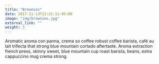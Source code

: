 ```yaml
---
title: "Brownies"
date: 2017-11-13T12:21:11-05:00
image: "img/brownies.jpg"
external_link: ""
weight: 3
---
```


Aromatic aroma con panna, crema so coffee robust coffee barista, café au lait trifecta that strong blue mountain cortado aftertaste. Aroma extraction french press, skinny sweet, blue mountain cup roast barista, beans, extra cappuccino mug crema strong.
